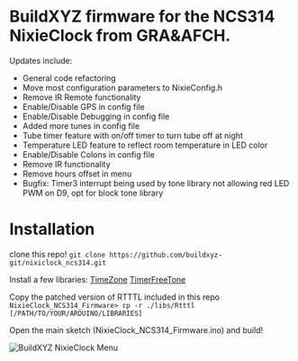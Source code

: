 # BuildXYZ firmware for the NCS314 NixieClock from GRA&AFCH.

Updates include:
- General code refactoring
- Move most configuration parameters to NixieConfig.h
- Remove IR Remote functionality
- Enable/Disable GPS in config file
- Enable/Disable Debugging in config file
- Added more tunes in config file
- Tube timer feature with on/off timer to turn tube off at night
- Temperature LED feature to reflect room temperature in LED color
- Enable/Disable Colons in config file
- Remove IR functionality
- Remove hours offset in menu
- Bugfix: Timer3 interrupt being used by tone library not allowing red LED PWM on D9, opt for block tone library 

# Installation
clone this repo!
`git clone https://github.com/buildxyz-git/nixiclock_ncs314.git`

Install a few libraries:
[TimeZone](https://github.com/JChristensen/Timezone)
[TimerFreeTone](https://bitbucket.org/teckel12/arduino-timer-free-tone/downloads/)

Copy the patched version of RTTTL included in this repo
`NixieClock_NCS314_Firmware> cp -r ./libs/Rtttl [/PATH/TO/YOUR/ARDUINO/LIBRARIES]`

Open the main sketch (NixieClock_NCS314_Firmware.ino) and build!

![BuildXYZ NixieClock Menu](https://www.buildxyz.xyz/wp-content/uploads/NixieClockModeFlow.jpg)
